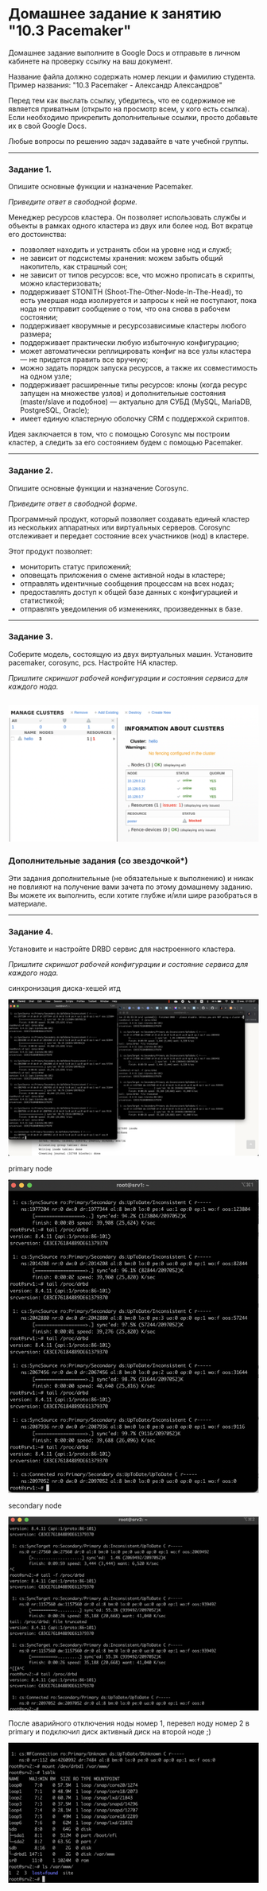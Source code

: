 # Домашнее задание к занятию "10.3 Pacemaker"

Домашнее задание выполните в Google Docs и отправьте в личном кабинете на проверку ссылку на ваш документ.

Название файла должно содержать номер лекции и фамилию студента. Пример названия: "10.3 Pacemaker - Александр Александров"

Перед тем как выслать ссылку, убедитесь, что ее содержимое не является приватным (открыто на просмотр всем, у кого есть ссылка). Если необходимо прикрепить дополнительные ссылки, просто добавьте их в свой Google Docs.

Любые вопросы по решению задач задавайте в чате учебной группы.

---

### Задание 1.

Опишите основные функции и назначение Pacemaker.

*Приведите ответ в свободной форме.*

Менеджер ресурсов кластера. Он позволяет использовать службы и объекты в рамках одного кластера из двух или более нод. Вот вкратце его достоинства:

- позволяет находить и устранять сбои на уровне нод и служб;
- не зависит от подсистемы хранения: можем забыть общий накопитель, как страшный сон;
- не зависит от типов ресурсов: все, что можно прописать в скрипты, можно кластеризовать;
- поддерживает STONITH (Shoot-The-Other-Node-In-The-Head), то есть умершая нода изолируется и запросы к ней не поступают, пока нода не отправит сообщение о том, что она снова в рабочем состоянии;
- поддерживает кворумные и ресурсозависимые кластеры любого размера;
- поддерживает практически любую избыточную конфигурацию;
- может автоматически реплицировать конфиг на все узлы кластера — не придется править все вручную;
- можно задать порядок запуска ресурсов, а также их совместимость на одном узле;
- поддерживает расширенные типы ресурсов: клоны (когда ресурс запущен на множестве узлов) и дополнительные состояния (master/slave и подобное) — актуально для СУБД (MySQL, MariaDB, PostgreSQL, Oracle);
- имеет единую кластерную оболочку CRM с поддержкой скриптов.

Идея заключается в том, что с помощью Corosync мы построим кластер, а следить за его состоянием будем с помощью Pacemaker.

---

### Задание 2.

Опишите основные функции и назначение Corosync.

*Приведите ответ в свободной форме.*

Программный продукт, который позволяет создавать единый кластер из нескольких аппаратных или виртуальных серверов. Corosync отслеживает и передает состояние всех участников (нод) в кластере.

Этот продукт позволяет:

- мониторить статус приложений;
- оповещать приложения о смене активной ноды в кластере;
- отправлять идентичные сообщения процессам на всех нодах;
- предоставлять доступ к общей базе данных с конфигурацией и статистикой;
- отправлять уведомления об изменениях, произведенных в базе.

---

### Задание 3.

Соберите модель, состоящую из двух виртуальных машин. Установите pacemaker, corosync, pcs.  Настройте HA кластер.

*Пришлите скриншот рабочей конфигурации и состояния сервиса для каждого нода.*

![alt tag](https://github.com/avo1yanskiy/slin-homeworks/blob/main/srlb-homework/image/10-03/1.png)
---

### Дополнительные задания (со звездочкой*)
Эти задания дополнительные (не обязательные к выполнению) и никак не повлияют на получение вами зачета по этому домашнему заданию. Вы можете их выполнить, если хотите глубже и/или шире разобраться в материале.
 
---

### Задание 4.

Установите и настройте DRBD сервис для настроенного кластера.

*Пришлите скриншот рабочей конфигурации и состояние сервиса для каждого нода.*

синхронизация диска-хешей итд

![alt tag](https://github.com/avo1yanskiy/slin-homeworks/blob/main/srlb-homework/image/10-03/2.png)


primary node

![alt tag](https://github.com/avo1yanskiy/slin-homeworks/blob/main/srlb-homework/image/10-03/3.png)

secondary node

![alt tag](https://github.com/avo1yanskiy/slin-homeworks/blob/main/srlb-homework/image/10-03/4.png)

После аварийного отключения ноды номер 1, перевел ноду номер 2 в primary и подключил диск 
активный диск на второй ноде ;)

![alt tag](https://github.com/avo1yanskiy/slin-homeworks/blob/main/srlb-homework/image/10-03/5.png)